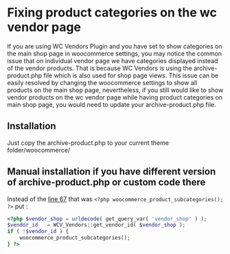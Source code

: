 # Fixing product categories on the wc vendor page #
If you are using WC Vendors Plugin and you have set to show categories on the main shop page in woocommerce settings, you may notice the common issue that on individual vendor page we have categories displayed instead of the vendor products. That is because WC Vendors is using the archive-product.php file which is also used for shop page views. This issue can be easily resolved by changing the woocommerce settings to show all products on the main shop page, nevertheless, if you still would like to show vendor products on the wc vendor page while having product categories on main shop page, you would need to update your archive-product.php file.

## Installation ##
Just copy the archive-product.php to your current theme folder/woocommerce/

## Manual installation if you have different version of archive-product.php or custom code there ##
Instead of the [line 67](woocommerce/archive-product.php#L67) that was `<?php woocommerce_product_subcategories(); ?>` put :
```php
<?php $vendor_shop = urldecode( get_query_var( 'vendor_shop' ) );
$vendor_id   = WCV_Vendors::get_vendor_id( $vendor_shop );
if ( !$vendor_id ) {
    woocommerce_product_subcategories();
} ?>
```
